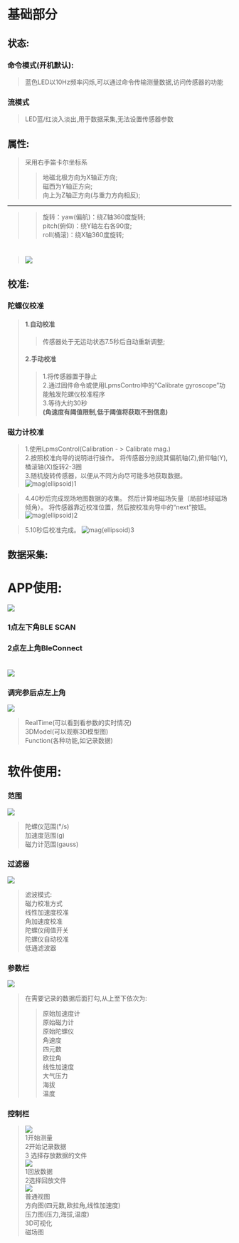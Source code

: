 # 基础部分 <br>

## 状态: <br>
### 命令模式(开机默认):<br>
> 蓝色LED以10Hz频率闪烁,可以通过命令传输测量数据,访问传感器的功能 <br>
### 流模式 <br>
> LED蓝/红淡入淡出,用于数据采集,无法设置传感器参数 <br>

## 属性: <br>
> 采用右手笛卡尔坐标系<br>
>> 地磁北极方向为X轴正方向;<br>
>> 磁西为Y轴正方向;<br>
>> 向上为Z轴正方向(与重力方向相反);<br>
-----
>> 旋转：yaw(偏航)：绕Z轴360度旋转;<br>
>> pitch(俯仰)：绕Y轴左右各90度;<br>
>> roll(桶滚)：绕X轴360度旋转;<br>

> ![](rotation.png)<br>
> =====

## 校准:<br>
### 陀螺仪校准 <br>
> #### 1.自动校准<br>
>> 传感器处于无运动状态7.5秒后自动重新调整;<br>
>#### 2.手动校准<br>
>> 1.将传感器置于静止<br>
>> 2.通过固件命令或使用LpmsControl中的“Calibrate gyroscope”功能触发陀螺仪校准程序<br>
>> 3.等待大约30秒<br>
>> **(角速度有阈值限制,低于阈值将获取不到信息)**<br>
### 磁力计校准<br>
> 1.使用LpmsControl(Calibration  - > Calibrate mag.)<br>
> 2.按照校准向导的说明进行操作。 将传感器分别绕其偏航轴(Z),俯仰轴(Y),桶滚轴(X)旋转2-3圈<br>
> 3.随机旋转传感器，以便从不同方向尽可能多地获取数据。<br>
![mag(ellipsoid)1](mag(ellipsoid)1.png)<br>

> 4.40秒后完成现场地图数据的收集。 然后计算地磁场矢量（局部地球磁场倾角）。 将传感器靠近校准位置，然后按校准向导中的“next”按钮。<br>
![mag(ellipsoid)2](mag(ellipsoid)2.png)<br>

> 5.10秒后校准完成。
![mag(ellipsoid)3](mag(ellipsoid)3.png)<br>

## 数据采集:<br>
APP使用:<br>
=

![](APP1.png)<br>
### 1点左下角BLE SCAN<br>
### 2点左上角BleConnect<br><br>
![](APP2.png)<br>
### 调完参后点左上角<br>
![](APP3.png)<br>
>RealTime(可以看到看参数的实时情况)<br>
>3DModel(可以观察3D模型图)<br>
>Function(各种功能,如记录数据)<br>

软件使用:<br>
=
### 范围 <br>
![](range.png)
> 陀螺仪范围(°/s)<br>
> 加速度范围(g)<br>
> 磁力计范围(gauss)<br>

### 过滤器 <br>
![](filter.png)
>滤波模式: <br>
> 磁力校准方式 <br>
> 线性加速度校准 <br>
> 角加速度校准 <br>
> 陀螺仪阈值开关<br>
> 陀螺仪自动校准 <br>
> 低通滤波器 <br/>

### 参数栏 <br>
![](Data.png) <br>
> 在需要记录的数据后面打勾,从上至下依次为: <br>
>> 原始加速度计<br>
>> 原始磁力计<br>
>> 原始陀螺仪<br>
>> 角速度<br>
>> 四元数<br>
>> 欧拉角<br>
>> 线性加速度<br>
>> 大气压力<br>
>> 海拔<br>
>> 温度<br>

### 控制栏<br>
>![](GUI1.png)<br>
>1开始测量<br>
>2开始记录数据<br>
>3 选择存放数据的文件<br>
>![](GUI2.png)<br>
>1回放数据<br>
>2选择回放文件<br>
>![](GUI3.png)<br>
>普通视图<br>
>方向图(四元数,欧拉角,线性加速度)<br>
>压力图(压力,海拔,温度)<br>
>3D可视化<br>
>磁场图<br>

